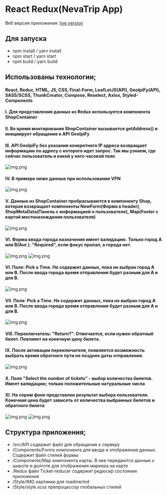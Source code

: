 # React Redux(NevaTrip App)

Веб версия приложения: [live version](https://react-redux-ticket-shop-git-master-saint-fons.vercel.app/)


## Для запуска
* npm install / yarn install
* npm start / yarn start
* npm build / yarn build
## Использованы технологии; 
#### React, Redux, HTML, JS, CSS, Final-Form, LeafLetJS(API), GeoIpiFy(API), SASS/SCSS, ThunkCreator, Compose, Reselect, Axios, Styled-Components

#### I. Для представления данных из Redux используется компонента ShopContainer
#### II. Во время монтирования ShopContainer вызывается getAddress() и инициирует обращение к API GeoIpiFy
#### III. API GeoIpiFy без указания конкретного IP адреса возвращает информацию по адресу с которого идет запрос. Так мы узнаем, где сейчас пользователь и какой у него часовой пояс 

![img.png](src/Style/IMG/geoipify.png)

#### IV. В примере ниже данные при использовании VPN

![img.png](src/Style/IMG/redux_state.png)


#### V. Данные из ShopContainer пробрасываются в компоненту Shop, которая возвращает компоненты NewForm(Форма в header), ShopMetaData(Панель с информацией о пользователе), Map(Footer с картой местонахождения пользователя)

![img.png](src/Style/IMG/mane_page.png)


#### VI. Форма ввода города назначения имеет валидацию. Только город A или B(Анг.). "Required", если фокус пропал, а города нет.

![img.png](src/Style/IMG/Required.png)
![img.png](src/Style/IMG/pick_city.png)


#### VI. Поле: Pick a Time. Не содержит данных, пока не выбран город A или B. После ввода города время отправления будет разным для A и для B.


![img.png](src/Style/IMG/cityAPicked.png)

#### VII. Поле: Pick a Time. Не содержит данных, пока не выбран город A или B. После ввода города время отправления будет разным для A и для B.

![img.png](src/Style/IMG/cityBPicked.png)

#### VIII. Переключатель: "Return?". Отмечается, если нужен обратный билет. Повлияет на конечную цену билета.
#### IX. После активации переключателя, появляется возможность выбрать время обратного пути не позднее даты отправления.

![img.png](src/Style/IMG/wayBackPicked.png)

#### X. Поле "Select the number of tickets" - выбор количества билетов. Имеет валидацию; только положительные натуральные числа
#### XI. На сером фоне представлен результат выбора пользователя. Конечная цена будет зависеть от количества выбранных билетов и обратного билета

![img.png](src/Style/IMG/price1.png)
![img.png](src/Style/IMG/priceWithWayBack.png)

## Структура приложения;
* /src/API содержит файл для обращения к серверу
* /Components/Forms компонента для ввода и отображения данных. Содержит файл стилей формы
* /Components/Map компонента карты. В нее передаются данные о широте и долготе для отображения маркера на карте
* /Redux файл Ticket-reducer содержит редюсер состояния приложения
* /Style/IMG картинки для readme/md
* /Style/style.scss препроцессор глобальных стилей

























